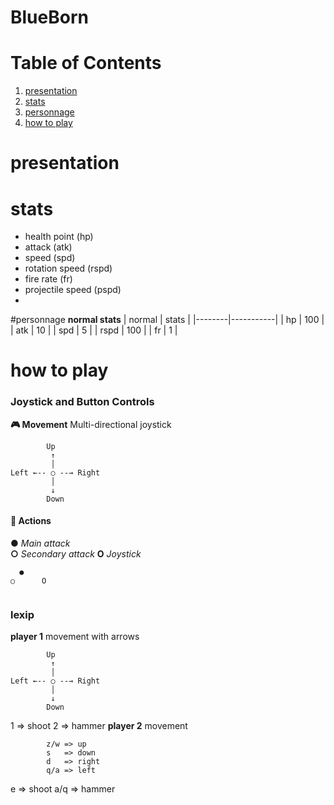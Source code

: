 # BlueBorn
 
# Table of Contents
1. [presentation](#presentation)
2. [stats](#stats)
3. [personnage](#personnage)
5. [how to play](#how-to-play)

# presentation
# stats
- health point (hp)
- attack (atk)
- speed (spd)
- rotation speed (rspd)
- fire rate (fr)
- projectile speed (pspd)
- 

#personnage
**normal stats**
| normal |   stats   |
|--------|-----------|
|  hp    |    100    |
| atk    |     10    |
| spd    |      5    |
| rspd   |    100    |
|  fr    |      1    |

# how to play
### Joystick and Button Controls
**🎮 Movement**
Multi-directional joystick
```
        Up
         ↑  
         │  
Left ←-- ○ --→ Right
         │
         ↓ 
        Down
```
#### 🔘 Actions
**●** *Main attack*  
**○** *Secondary attack*
**O** *Joystick* 
```
  ● 
○      O
  
```
### lexip
**player 1**
movement with arrows
```
        Up
         ↑  
         │  
Left ←-- ○ --→ Right
         │
         ↓ 
        Down
```
1 => shoot
2 => hammer
**player 2**
movement 
```
        z/w => up
        s   => down
        d   => right
        q/a => left
```
e => shoot
a/q => hammer